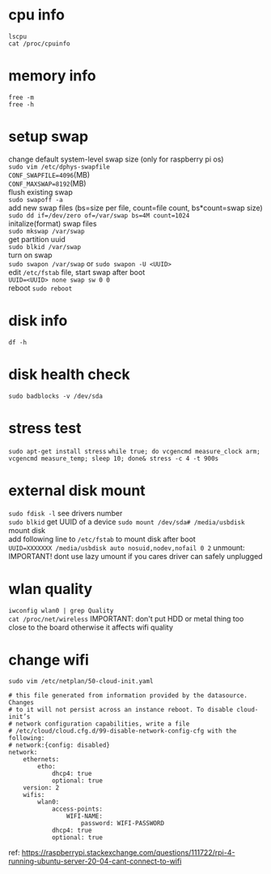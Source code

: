 # cpu info
`lscpu`  
`cat /proc/cpuinfo`  

# memory info
`free -m`  
`free -h`  

# setup swap
change default system-level swap size (only for raspberry pi os)  
`sudo vim /etc/dphys-swapfile`  
`CONF_SWAPFILE=4096`(MB)  
`CONF_MAXSWAP=8192`(MB)   
flush existing swap  
`sudo swapoff -a`  
add new swap files (bs=size per file, count=file count, bs*count=swap size)  
`sudo dd if=/dev/zero of=/var/swap bs=4M count=1024`  
initalize(format) swap files  
`sudo mkswap /var/swap`  
get partition uuid   
`sudo blkid /var/swap`  
turn on swap  
`sudo swapon /var/swap` or `sudo swapon -U <UUID>`  
edit `/etc/fstab` file, start swap after boot  
`UUID=<UUID> none swap sw 0 0`  
reboot
`sudo reboot`

# disk info
`df -h`

# disk health check
`sudo badblocks -v /dev/sda`

# stress test
`sudo apt-get install stress`
`while true; do vcgencmd measure_clock arm; vcgencmd measure_temp; sleep 10; done& stress -c 4 -t 900s`

# external disk mount
`sudo fdisk -l` see drivers number  
`sudo blkid` get UUID of a device
`sudo mount /dev/sda# /media/usbdisk` mount disk  
add following line to `/etc/fstab` to mount disk after boot  
`UUID=XXXXXXX /media/usbdisk auto nosuid,nodev,nofail 0 2`
unmount: IMPORTANT! dont use lazy umount if you cares driver can safely unplugged

# wlan quality
`iwconfig wlan0 | grep Quality`   
`cat /proc/net/wireless` 
IMPORTANT: don't put HDD or metal thing too close to the board otherwise it affects wifi quality 

# change wifi
`sudo vim /etc/netplan/50-cloud-init.yaml`

```
# this file generated from information provided by the datasource. Changes
# to it will not persist across an instance reboot. To disable cloud-init’s
# network configuration capabilities, write a file 
# /etc/cloud/cloud.cfg.d/99-disable-network-config-cfg with the following:
# network:{config: disabled}
network:
    ethernets:
        etho:
            dhcp4: true
            optional: true
    version: 2
    wifis:
        wlan0:
            access-points:
                WIFI-NAME:
                    password: WIFI-PASSWORD
            dhcp4: true
            optional: true
```
ref: https://raspberrypi.stackexchange.com/questions/111722/rpi-4-running-ubuntu-server-20-04-cant-connect-to-wifi